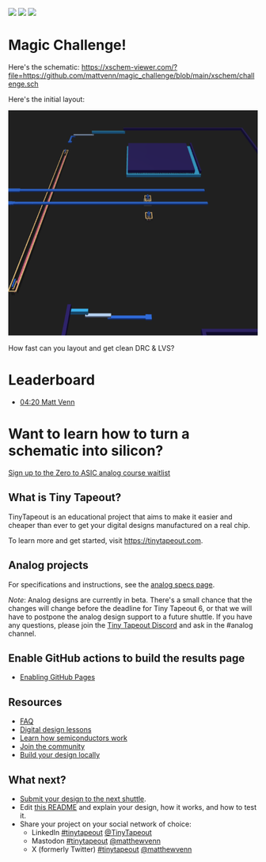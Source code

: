 ![](../../workflows/gds/badge.svg) ![](../../workflows/docs/badge.svg) ![](../../workflows/lvs/badge.svg)

# Magic Challenge!

Here's the schematic: https://xschem-viewer.com/?file=https://github.com/mattvenn/magic_challenge/blob/main/xschem/challenge.sch 

Here's the initial layout:

![layout](docs/init_layout.png)

How fast can you layout and get clean DRC & LVS? 

# Leaderboard

* [04:20 Matt Venn](https://youtu.be/aKv0HFeVWOM)

# Want to learn how to turn a schematic into silicon?

[Sign up to the Zero to ASIC analog course waitlist](https://docs.google.com/forms/d/e/1FAIpQLScXN6zhH9dkISgsvGsgHH53k_zN3EdOgxQc8JHPTwpHUUbPaQ/viewform)

## What is Tiny Tapeout?

TinyTapeout is an educational project that aims to make it easier and cheaper than ever to get your digital designs manufactured on a real chip.

To learn more and get started, visit https://tinytapeout.com.

## Analog projects

For specifications and instructions, see the [analog specs page](https://tinytapeout.com/specs/analog/).

*Note*: Analog designs are currently in beta. There's a small chance that the changes will change before the deadline for Tiny Tapeout 6, or that we will have to postpone the analog design support to a future shuttle. If you have any questions, please join the [Tiny Tapeout Discord](https://tinytapeout.com/discord) and ask in the #analog channel.

## Enable GitHub actions to build the results page

- [Enabling GitHub Pages](https://tinytapeout.com/faq/#my-github-action-is-failing-on-the-pages-part)

## Resources

- [FAQ](https://tinytapeout.com/faq/)
- [Digital design lessons](https://tinytapeout.com/digital_design/)
- [Learn how semiconductors work](https://tinytapeout.com/siliwiz/)
- [Join the community](https://tinytapeout.com/discord)
- [Build your design locally](https://docs.google.com/document/d/1aUUZ1jthRpg4QURIIyzlOaPWlmQzr-jBn3wZipVUPt4)

## What next?

- [Submit your design to the next shuttle](https://app.tinytapeout.com/).
- Edit [this README](README.md) and explain your design, how it works, and how to test it.
- Share your project on your social network of choice:
  - LinkedIn [#tinytapeout](https://www.linkedin.com/search/results/content/?keywords=%23tinytapeout) [@TinyTapeout](https://www.linkedin.com/company/100708654/)
  - Mastodon [#tinytapeout](https://chaos.social/tags/tinytapeout) [@matthewvenn](https://chaos.social/@matthewvenn)
  - X (formerly Twitter) [#tinytapeout](https://twitter.com/hashtag/tinytapeout) [@matthewvenn](https://twitter.com/matthewvenn)
